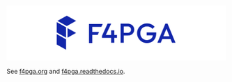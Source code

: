 <p align="center">
  <a title="FOSS Flows For FPGA (F4PGA)" href="https://github.com/chipsalliance/f4pga"><img src="https://github.com/SymbiFlow/.github/raw/master/profile/f4pga.svg"/></a>
</p>

See [f4pga.org](https://f4pga.org/) and [f4pga.readthedocs.io](https://f4pga.readthedocs.io/).
